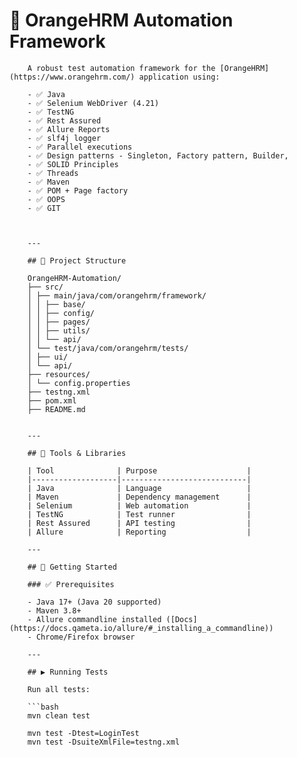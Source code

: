 # 🧪 OrangeHRM Automation Framework

        A robust test automation framework for the [OrangeHRM](https://www.orangehrm.com/) application using:

        - ✅ Java
        - ✅ Selenium WebDriver (4.21)
        - ✅ TestNG
        - ✅ Rest Assured
        - ✅ Allure Reports
        - ✅ slf4j logger
        - ✅ Parallel executions
        - ✅ Design patterns - Singleton, Factory pattern, Builder, 
        - ✅ SOLID Principles
        - ✅ Threads
        - ✅ Maven
        - ✅ POM + Page factory
        - ✅ OOPS
        - ✅ GIT
    


        ---

        ## 📁 Project Structure

        OrangeHRM-Automation/
        ├── src/
        │ ├── main/java/com/orangehrm/framework/
        │ │ ├── base/
        │ │ ├── config/
        │ │ ├── pages/
        │ │ ├── utils/
        │ │ └── api/
        │ └── test/java/com/orangehrm/tests/
        │ ├── ui/
        │ └── api/
        ├── resources/
        │ └── config.properties
        ├── testng.xml
        ├── pom.xml
        ├── README.md


        ---

        ## 🔧 Tools & Libraries

        | Tool              | Purpose                    |
        |-------------------|----------------------------|
        | Java              | Language                   |
        | Maven             | Dependency management      |
        | Selenium          | Web automation             |
        | TestNG            | Test runner                |
        | Rest Assured      | API testing                |
        | Allure            | Reporting                  |

        ---

        ## 🚀 Getting Started

        ### ✅ Prerequisites

        - Java 17+ (Java 20 supported)
        - Maven 3.8+
        - Allure commandline installed ([Docs](https://docs.qameta.io/allure/#_installing_a_commandline))
        - Chrome/Firefox browser

        ---

        ## ▶️ Running Tests

        Run all tests:

        ```bash
        mvn clean test

        mvn test -Dtest=LoginTest
        mvn test -DsuiteXmlFile=testng.xml
